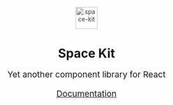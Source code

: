 <p align="center" style="color: #343a40">
  <img src="https://raw.githubusercontent.com/shamin/space-kit/main/src/docs/src/images/icon.png" alt="space-kit" height="50" width="50">
  <h1 align="center">Space Kit</h1>
</p>
<p align="center" style="font-size: 1.2rem;">Yet another component library for React</p>
<p align="center" style="font-size: 1.2rem;">
  <a href="#">
    Documentation
  </a>
</p>
